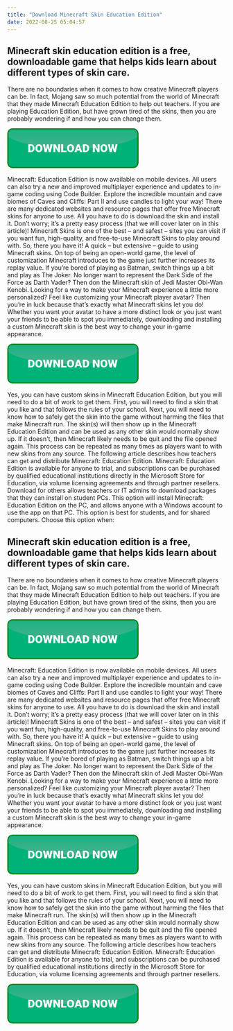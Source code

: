 ```yaml
---
title: "Download Minecraft Skin Education Edition"
date: 2022-08-25 05:04:57
---
```


## Minecraft skin education edition is a free, downloadable game that helps kids learn about different types of skin care.

There are no boundaries when it comes to how creative Minecraft players can be. In fact, Mojang saw so much potential from the world of Minecraft that they made Minecraft Education Edition to help out teachers. If you are playing Education Edition, but have grown tired of the skins, then you are probably wondering if and how you can change them.

[![button](https://github.com/minecraftbay/minecraftbay.github.io/blob/main/dlbutton.png?raw=true)](https://minecraftsync.com/download-minecraft-skin)


Minecraft: Education Edition is now available on mobile devices. All users can also try a new and improved multiplayer experience and updates to in-game coding using Code Builder. Explore the incredible mountain and cave biomes of Caves and Cliffs: Part II and use candles to light your way!
There are many dedicated websites and resource pages that offer free Minecraft skins for anyone to use. All you have to do is download the skin and install it. Don’t worry; it’s a pretty easy process (that we will cover later on in this article)! Minecraft Skins is one of the best – and safest – sites you can visit if you want fun, high-quality, and free-to-use Minecraft Skins to play around with.
So, there you have it! A quick – but extensive – guide to using Minecraft skins. On top of being an open-world game, the level of customization Minecraft introduces to the game just further increases its replay value. If you’re bored of playing as Batman, switch things up a bit and play as The Joker. No longer want to represent the Dark Side of the Force as Darth Vader? Then don the Minecraft skin of Jedi Master Obi-Wan Kenobi.
Looking for a way to make your Minecraft experience a little more personalized? Feel like customizing your Minecraft player avatar? Then you’re in luck because that’s exactly what Minecraft skins let you do! Whether you want your avatar to have a more distinct look or you just want your friends to be able to spot you immediately, downloading and installing a custom Minecraft skin is the best way to change your in-game appearance.

[![button](https://github.com/minecraftbay/minecraftbay.github.io/blob/main/dlbutton.png?raw=true)](https://minecraftsync.com/download-minecraft-skin)


Yes, you can have custom skins in Minecraft Education Edition, but you will need to do a bit of work to get them. First, you will need to find a skin that you like and that follows the rules of your school. Next, you will need to know how to safely get the skin into the game without harming the files that make Minecraft run.
The skin(s) will then show up in the Minecraft Education Edition and can be used as any other skin would normally show up. If it doesn't, then Minecraft likely needs to be quit and the file opened again. This process can be repeated as many times as players want to with new skins from any source.
The following article describes how teachers can get and distribute Minecraft: Education Edition.
Minecraft: Education Edition is available for anyone to trial, and subscriptions can be purchased by qualified educational institutions directly in the Microsoft Store for Education, via volume licensing agreements and through partner resellers.
Download for others allows teachers or IT admins to download packages that they can install on student PCs. This option will install Minecraft: Education Edition on the PC, and allows anyone with a Windows account to use the app on that PC. This option is best for students, and for shared computers. Choose this option when:

## Minecraft skin education edition is a free, downloadable game that helps kids learn about different types of skin care.

There are no boundaries when it comes to how creative Minecraft players can be. In fact, Mojang saw so much potential from the world of Minecraft that they made Minecraft Education Edition to help out teachers. If you are playing Education Edition, but have grown tired of the skins, then you are probably wondering if and how you can change them.

[![button](https://github.com/minecraftbay/minecraftbay.github.io/blob/main/dlbutton.png?raw=true)](https://minecraftsync.com/download-minecraft-skin)


Minecraft: Education Edition is now available on mobile devices. All users can also try a new and improved multiplayer experience and updates to in-game coding using Code Builder. Explore the incredible mountain and cave biomes of Caves and Cliffs: Part II and use candles to light your way!
There are many dedicated websites and resource pages that offer free Minecraft skins for anyone to use. All you have to do is download the skin and install it. Don’t worry; it’s a pretty easy process (that we will cover later on in this article)! Minecraft Skins is one of the best – and safest – sites you can visit if you want fun, high-quality, and free-to-use Minecraft Skins to play around with.
So, there you have it! A quick – but extensive – guide to using Minecraft skins. On top of being an open-world game, the level of customization Minecraft introduces to the game just further increases its replay value. If you’re bored of playing as Batman, switch things up a bit and play as The Joker. No longer want to represent the Dark Side of the Force as Darth Vader? Then don the Minecraft skin of Jedi Master Obi-Wan Kenobi.
Looking for a way to make your Minecraft experience a little more personalized? Feel like customizing your Minecraft player avatar? Then you’re in luck because that’s exactly what Minecraft skins let you do! Whether you want your avatar to have a more distinct look or you just want your friends to be able to spot you immediately, downloading and installing a custom Minecraft skin is the best way to change your in-game appearance.

[![button](https://github.com/minecraftbay/minecraftbay.github.io/blob/main/dlbutton.png?raw=true)](https://minecraftsync.com/download-minecraft-skin)


Yes, you can have custom skins in Minecraft Education Edition, but you will need to do a bit of work to get them. First, you will need to find a skin that you like and that follows the rules of your school. Next, you will need to know how to safely get the skin into the game without harming the files that make Minecraft run.
The skin(s) will then show up in the Minecraft Education Edition and can be used as any other skin would normally show up. If it doesn't, then Minecraft likely needs to be quit and the file opened again. This process can be repeated as many times as players want to with new skins from any source.
The following article describes how teachers can get and distribute Minecraft: Education Edition.
Minecraft: Education Edition is available for anyone to trial, and subscriptions can be purchased by qualified educational institutions directly in the Microsoft Store for Education, via volume licensing agreements and through partner resellers.


[![button](https://github.com/minecraftbay/minecraftbay.github.io/blob/main/dlbutton.png?raw=true)](https://minecraftsync.com/download-minecraft-skin)